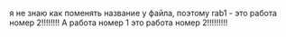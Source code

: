 я не знаю как поменять название у файла, поэтому rab1 - это работа номер 2!!!!!!!!
А работа номер 1 это работа номер 2!!!!!!!!!
